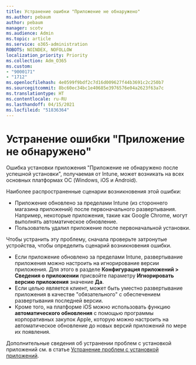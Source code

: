 ```yaml
---
title: Устранение ошибки "Приложение не обнаружено"
ms.author: pebaum
author: pebaum
manager: scotv
ms.audience: Admin
ms.topic: article
ms.service: o365-administration
ROBOTS: NOINDEX, NOFOLLOW
localization_priority: Priority
ms.collection: Adm_O365
ms.custom:
- "9000171"
- "1712"
ms.openlocfilehash: 4e0599f9bdf2c7d16d009627f44b3691c2c250b7
ms.sourcegitcommit: 8bc60ec34bc1e40685e3976576e04a2623f63a7c
ms.translationtype: HT
ms.contentlocale: ru-RU
ms.lasthandoff: 04/15/2021
ms.locfileid: "51836364"
---
```

# <a name="mitigate-the-application-was-not-detected-error"></a>Устранение ошибки "Приложение не обнаружено"

Ошибка установки приложения "Приложение не обнаружено после успешной установки", получаемая от Intune, может возникать на всех основных платформах ОС (Windows, iOS и Android).

Наиболее распространенные сценарии возникновения этой ошибки:

- Приложение обновлено за пределами Intune (из стороннего магазина приложений) после первоначального развертывания. Например, некоторые приложения, такие как Google Chrome, могут выполнять автоматическое обновление.
- Пользователь удалил приложение после первоначальной установки.

Чтобы устранить эту проблему, сначала проверьте затронутые устройства, чтобы определить сценарий возникновения ошибки.

- Если приложение обновлено за пределами Intune, развертывание приложения можно настроить на игнорирование версии приложения. Для этого в разделе **Конфигурация приложений > Сведения о приложении** присвойте параметру **Игнорировать версию приложения** значение **Да**.
- Если целью является клиент, может быть уместно развертывание приложения в качестве "обязательного" с обеспечением развертывания последней версии.
- Кроме того, на платформе iOS можно использовать функцию **автоматического обновления** с помощью программы корпоративных закупок Apple, которую можно настроить на автоматическое обновление до новых версий приложений по мере их появления.

Дополнительные сведения об устранении проблем с установкой приложений см. в статье [Устранение проблем с установкой приложений](https://docs.microsoft.com/intune/troubleshoot-app-install).
